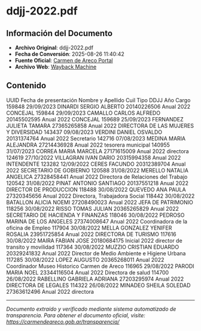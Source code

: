 # ddjj-2022.pdf

## Información del Documento

- **Archivo Original**: ddjj-2022.pdf
- **Fecha de Conversión**: 2025-08-26 11:40:42
- **Fuente Oficial**: [Carmen de Areco Portal](https://carmendeareco.gob.ar/transparencia/)
- **Archivo Web**: [Wayback Machine](https://web.archive.org/web/*/carmendeareco.gob.ar/transparencia/)

## Contenido

UUID
Fecha de 
presentación
Nombre y Apellido
Cuil
Tipo DDJJ
Año
Cargo
159848
29/09/2023
DINARDI SERGIO ALBERTO
20140226506 Anual
2022 CONCEJAL
159844
29/09/2023
CAMALLO CARLOS  ALFREDO
20145502595 Anual
2022 CONCEJAL
159689
25/09/2023
FERNANDEZ JULIETA TAMARA
27365265858 Anual
2022 DIRECTORA DE LAS MUJERES Y DIVERSIDAD
143437
09/08/2023
VERDINI DANIEL OSVALDO
20131374764 Anual
2022 Secretario
142716
07/08/2023
MEDINA MARIA ALEJANDRA
27214436928 Anual
2022 tesorera municipal
140955
31/07/2023
CORREA MARIA MARCELA
27171615009 Anual
2022 directora
124619
27/10/2022
VILLAGRAN IVAN DARIO
20315994358 Anual
2022 INTENDENTE 
123282
12/09/2022
CERES FACUNDO
20312389704 Anual
2022 SECRETARIO DE GOBIERNO
120588
31/08/2022
MERELLO NATALIA ANGELICA
27328458441 Anual
2022 Directora de Relaciones del Trabajo
120542
31/08/2022
PINAT ANTONIO SANTIAGO
20137551218 Anual
2022 DIRECTOR DE PRODUCCION
118488
30/08/2022
QUEVEDO ANA PAULA
27320345656 Anual
2022 Directora, Trabajadora Social
118442
30/08/2022
BATALLON ALICIA NOEMI
27208490023 Anual
2022 JEFA DE PATRIMONIO
118256
30/08/2022
RISSO TOMAS JULIAN
20365265829 Anual
2022 SECRETARIO DE HACIENDA Y FINANZAS
118046
30/08/2022
PEDROSO MARINA DE LOS ANGELES
27374008647 Anual
2022 Coordinadora de la oficina de Empleo
117904
30/08/2022
MELLA GONZALEZ YENIFER ROSALIA
23951725854 Anual
2022 DIRECTORA DE TURISMO
117616
30/08/2022
MAIRA FABIAN JOSE
20180684175 Inicial
2022 director de transito y movilidad
117364
30/08/2022
MUZZIO CRISTIAN EDUARDO
20329241832 Anual
2022 Director de Medio Ambiente e Higiene Urbana
117285
30/08/2022
LOPEZ AUGUSTO
20365268011 Anual
2022 Coordinador Museo Historico Carmen de Areco
116965
29/08/2022
PARODI MARIA NOEL
23344116504 Anual
2022 Directora de salud
114700
26/08/2022
RABELLINO GABRIELA ADRIANA
27203295974 Anual
2022 DIRECTORA DE LEGALES
114322
26/08/2022
MINADEO SHEILA SOLEDAD
27363612496 Anual
2022 directora


---

*Documento extraído y verificado mediante sistema automatizado de transparencia.*
*Para obtener el documento oficial, visite: https://carmendeareco.gob.ar/transparencia/*
